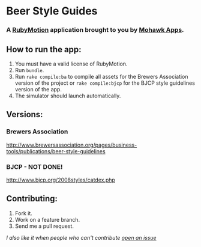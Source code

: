 # Beer Style Guides
### A [RubyMotion](http://www.rubymotion.com/) application brought to you by [Mohawk Apps](http://www.mohawkapps.com/).

## How to run the app:

1. You must have a valid license of RubyMotion.
2. Run `bundle`.
3. Run `rake compile:ba` to compile all assets for the Brewers Association version of the project or `rake compile:bjcp` for the BJCP style guidelines version of the app.
4. The simulator should launch automatically.

## Versions:

### Brewers Association

http://www.brewersassociation.org/pages/business-tools/publications/beer-style-guidelines

### BJCP - NOT DONE!

http://www.bjcp.org/2008styles/catdex.php

## Contributing:

1. Fork it.
2. Work on a feature branch.
3. Send me a pull request.

*I also like it when people who can't contribute [open an issue](https://github.com/markrickert/BAStyleGuide/issues)*

